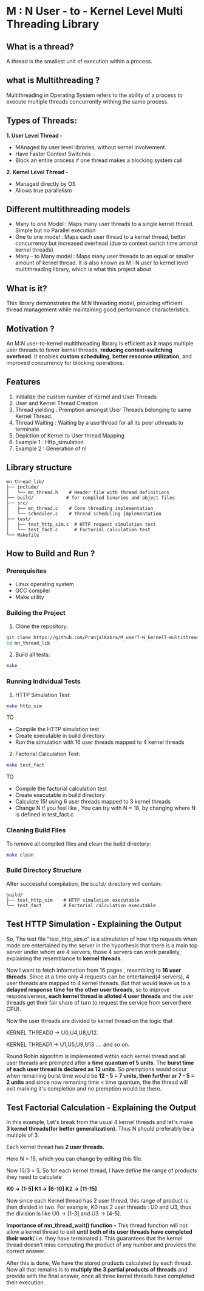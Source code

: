 # M : N User - to - Kernel Level Multi Threading Library

## What is a thread?
A thread is the smallest unit of execution within a process.

## what is Multithreading ?
Multithreading in Operating System refers to the ability of a process to execute multiple threads concurrently withing the same process.

## Types of Threads:
**1. User Level Thread -**
- MAnaged by user level libraries, without kernel involvement.
- Have Faster Context Switches
- Block an entire process if one thread makes a blocking system call

**2. Kernel Level Thread -**
- Managed directly by OS
- Allows true parallelism

## Different multithreading models 
- Many to one Model : Maps many user threads to a single kernel thread. Simple but no Parallel execution
- One to one model : Maps each user thread to a kernel thread, better concurrency but increased overhead (due to context switch time amonst kernel threads)
- Many - to Many model : Maps many user threads to an equal or smaller amount of kernel thread. It is also known as M : N user to kernel level multithreading library, which is what this project about


## What is it?
This library demonstrates the M:N threading model, providing efficient thread management while maintaining good performance characteristics.

## Motivation ?
An M:N user-to-kernel multithreading library is efficient as it maps multiple user threads to fewer kernel threads, **reducing context-switching overhead**. It enables **custom scheduling**, **better resource utilization**, and improved concurrency for blocking operations.

## Features
1. Initialize the custom number of Kernel and User Threads
2. User and Kernel Thread Creation
3. Thread yielding : Premption amongst User Threads belonging to same Kernel Thread.
4. Thread Waiting : Waiting by a userthread for all its peer uthreads to terminate
5. Depiction  of Kernel to User thread Mapping
6. Example 1 : Http_simulation
7. Example 2 : Generation of n!


## Library structure
```
mn_thread_lib/
├── include/
│   └── mn_thread.h    # Header file with thread definitions
├── build/            # for compiled binaries and object files
├── src/
│   ├── mn_thread.c    # Core threading implementation
│   └── scheduler.c    # Thread scheduling implementation
├── test/
│   ├── test_http_sim.c  # HTTP request simulation test
│   └── test_fact.c      # Factorial calculation test
└── Makefile
```

## How to Build and Run ?

### Prerequisites
- Linux operating system
- GCC compiler
- Make utility

### Building the Project
1. Clone the repository:
```bash
git clone https://github.com/PranjalKabra/M_userT-N_kernelT-multithreading-library.git
cd mn_thread_lib
```

2. Build all tests:
```bash
make
```

### Running Individual Tests

1. HTTP Simulation Test:
```bash
make http_sim
```
TO 
- Compile the HTTP simulation test
- Create executable in build directory
- Run the simulation with 16 user threads mapped to 4 kernel threads

2. Factorial Calculation Test:
```bash
make test_fact
```
TO
- Compile the factorial calculation test
- Create executable in build directory
- Calculate 15! using 6 user threads mapped to 3 kernel threads
- Change N if you feel like , You can try with N = 18, by changing where N is defined in test_fact.c

### Cleaning Build Files
To remove all compiled files and clean the build directory:
```bash
make clean
```

### Build Directory Structure
After successful compilation, the `build/` directory will contain:
```
build/
├── test_http_sim    # HTTP simulation executable
└── test_fact        # Factorial calculation executable
```

## Test HTTP Simulation - Explaining the Output
So, The test file "test_http_sim.c" is a stimulation of how http requests when made are entertained by the server in the hypothesis that there is a main top server under whom are 4 servers, those 4 servers can work parallely, explaining the resemblance to **kernel threads**.  

Now I want to fetch information from 16 pages , resembling to **16 user threads**. Since at a time only 4 requests can be entertained(4 servers), 4 user threads are mapped to 4 kernel threads. But that would leave us to a **delayed response time for the other user threads**, so to improve responsiveness, **each kernel thread is alloted 4 user threads** and the user threads get their fair share of turn to request the service from server(here CPU).

Now the user threads are divided to kernel thread on the logic that

KERNEL THREAD0 -> U0,U4,U8,U12.

KERNEL THREAD1 -> U1,U5,U9,U13 .... and so on. 

Round Robin algorithm is implemented within each kernel thread and all user threads are prempted after a **time quantum of 5 units**. The **burst time of each user thread is declared as 12 units**. So premptions would occur when remaining burst time would be **12 - 5 = 7 units, then further ar 7 - 5 = 2 units** and since now remaning time < time quantum, the the thread will exit marking it's completion and no premption would be there.

## Test Factorial Calculation - Explaining the Output

In this example, Let's break from the usual 4 kernel threads and let's make **3 kernel threads(for better generalization)**. Thus N should preferably be a multiple of 3.

Each kernel thread has **2 user threads.**

Here N = 15, which you can change by editing this file.

Now  15/3 = 5, So for each kernel thread, I have define the range of products they need to calculate

**K0 -> [1-5]
K1 -> [6-10]
K2 -> [11-15]**

Now since each Kernel thread has 2 user thread, this range of product is then divided in two.  For example, K0 has 2 user threads : U0 and U3, thus the division is like U0 -> [1-3] and U3 -> [4-5].

**Importance of mn_thread_wait() function -**
This thread function will not allow a kernel thread to exit **until both of its user threads have completed their work**( i.e. they have terminated ). This guarantees that the kernel thread doesn't miss computing the product of any number and provides the correct answer.

After this is done, We have the stored products calculated by each thread. Now all that remains is to **multiply the 3 partial products of threads** and provide with the final answer, once all three kernel threads have completed their execution.




